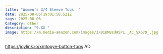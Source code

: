 ```yaml
---
title: "Women’s 3/4 Sleeve Tops  "
date: 2025-08-05T19:01:58.521Z
tags: 2025-08-06
Category: other
description: "9.XX "
image: https://m.media-amazon.com/images/I/81BMBsdA5PL._AC_SX679_.jpg
---
```

https://joylink.io/xmtopye-button-tops   AD